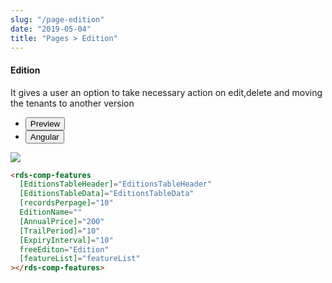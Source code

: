 ```yaml
---
slug: "/page-edition"
date: "2019-05-04"
title: "Pages > Edition"
---
```


<!-- CSS only -->
<link href="https://cdn.jsdelivr.net/npm/bootstrap@5.1.3/dist/css/bootstrap.min.css" rel="stylesheet" integrity="sha384-1BmE4kWBq78iYhFldvKuhfTAU6auU8tT94WrHftjDbrCEXSU1oBoqyl2QvZ6jIW3" crossorigin="anonymous">
<link rel="stylesheet" href="../../../../../../../raaghu/src/assets/css/style-elements.css">
<link rel="stylesheet" href="../../../../../../../raaghu/src/assets/css/main.css">


#### Edition

<p>It gives a user an option to take necessary action on edit,delete and moving the tenants to another version</p>

<!-- Basic -->
<section class="py-4">
    <div class="py-3">
      <div class="cust-tabs">
        <ul class="nav nav-tabs" id="myTab" role="tablist">
          <li class="nav-item" role="presentation">
            <button class="nav-link active" id="PreviewBasic-tab" data-bs-toggle="tab" data-bs-target="#PreviewBasic" type="button" role="tab" aria-controls="PreviewBasic" aria-selected="true">Preview </button>
          </li>
          <li class="nav-item" role="presentation">
            <button class="nav-link" id="AngularBasic-tab" data-bs-toggle="tab" data-bs-target="#AngularBasic" type="button" role="tab" aria-controls="AngularBasic" aria-selected="false"><i class="bi bi-code-slash" style="font-size:1.0rem"></i>Angular</button>
          </li>
        </ul>
      </div>
      <div class="tab-content card border" id="myTabContent">
        <div class="tab-pane fade show active" id="PreviewBasic" role="tabpanel" aria-labelledby="PreviewBasic-tab">
         <div class="contents  p-5">
                                          <div class="row">
                                            <div class="col-md-12">
                                            <img src="/images/edition-page1.png" class="w-100">
                                            </div>
                                          </div>
                                    </div>
        </div>
        <div class="tab-pane fade show" id="AngularBasic" role="tabpanel" aria-labelledby="AngularBasic-tab">
          <div class="contents bg-code">
<div class="row m-0">

```html
<rds-comp-features
  [EditionsTableHeader]="EditionsTableHeader"
  [EditionsTableData]="EditionsTableData"
  [recordsPerpage]="10"
  EditionName=""
  [AnnualPrice]="200"
  [TrailPeriod]="10"
  [ExpiryInterval]="10"
  freeEditon="Edition"
  [featureList]="featureList"
></rds-comp-features>
```

</div>
          </div>
        </div>
      </div>
    </div>
  </section>

 